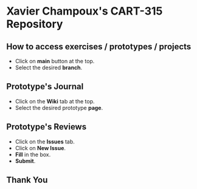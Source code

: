 # Xavier Champoux's CART-315 Repository

## How to access exercises / prototypes / projects

- Click on **main** button at the top.
- Select the desired **branch**.

## Prototype's Journal

- Click on the **Wiki** tab at the top.
- Select the desired prototype **page**.

## Prototype's Reviews

- Click on the **Issues** tab.
- Click on **New Issue**.
- **Fill** in the box.
- **Submit**.

## Thank You